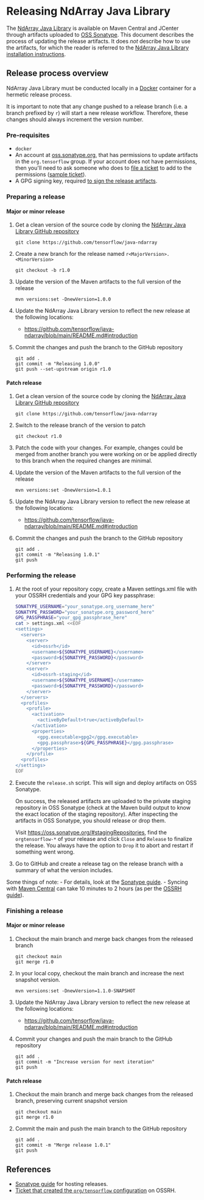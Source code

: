# Releasing NdArray Java Library

The
[NdArray Java Library](https://github.com/tensorflow/java-ndarray) is available on Maven Central and JCenter
through artifacts uploaded to
[OSS Sonatype](https://oss.sonatype.org/content/repositories/releases/org/tensorflow/). This
document describes the process of updating the release artifacts. It does _not_ describe how to use
the artifacts, for which the reader is referred to the
[NdArray Java Library installation instructions](https://github.com/tensorflow/java-ndarray/blob/main/README.md).

## Release process overview

NdArray Java Library must be conducted locally in a [Docker](https://www.docker.com) container for a hermetic release process.

It is important to note that any change pushed to a release branch (i.e. a branch prefixed
by `r`) will start a new release workflow. Therefore, these changes should always increment the
version number.

### Pre-requisites

-   `docker`
-   An account at [oss.sonatype.org](https://oss.sonatype.org/), that has
    permissions to update artifacts in the `org.tensorflow` group. If your
    account does not have permissions, then you'll need to ask someone who does
    to [file a ticket](https://issues.sonatype.org/) to add to the permissions
    ([sample ticket](https://issues.sonatype.org/browse/MVNCENTRAL-1637)).
-   A GPG signing key, required
    [to sign the release artifacts](http://central.sonatype.org/pages/apache-maven.html#gpg-signed-components).

### Preparing a release

#### Major or minor release

1.  Get a clean version of the source code by cloning the
    [NdArray Java Library GitHub repository](https://github.com/tensorflow/java-ndarray)
    ```
    git clone https://github.com/tensorflow/java-ndarray
    ```
2.  Create a new branch for the release named `r<MajorVersion>.<MinorVersion>`
    ```
    git checkout -b r1.0
    ```
3.  Update the version of the Maven artifacts to the full version of the release
    ```
    mvn versions:set -DnewVersion=1.0.0
    ```
4.  Update the NdArray Java Library version to reflect the new release at the following locations:
    - https://github.com/tensorflow/java-ndarray/blob/main/README.md#introduction

5.  Commit the changes and push the branch to the GitHub repository
    ```
    git add .
    git commit -m "Releasing 1.0.0"
    git push --set-upstream origin r1.0
    ```

#### Patch release

1.  Get a clean version of the source code by cloning the
    [NdArray Java Library GitHub repository](https://github.com/tensorflow/java-ndarray)
    ```
    git clone https://github.com/tensorflow/java-ndarray
    ```
2.  Switch to the release branch of the version to patch
    ```
    git checkout r1.0
    ```
3.  Patch the code with your changes. For example, changes could be merged from another branch you
    were working on or be applied directly to this branch when the required changes are minimal.

4.  Update the version of the Maven artifacts to the full version of the release
    ```
    mvn versions:set -DnewVersion=1.0.1
    ```
5.  Update the NdArray Java Library version to reflect the new release at the following locations:
    - https://github.com/tensorflow/java-ndarray/blob/main/README.md#introduction

6.  Commit the changes and push the branch to the GitHub repository
    ```
    git add .
    git commit -m "Releasing 1.0.1"
    git push
    ```

### Performing the release

1.  At the root of your repository copy, create a Maven settings.xml file with your OSSRH credentials and
    your GPG key passphrase:
    ```sh
    SONATYPE_USERNAME="your_sonatype.org_username_here"
    SONATYPE_PASSWORD="your_sonatype.org_password_here"
    GPG_PASSPHRASE="your_gpg_passphrase_here"
    cat > settings.xml <<EOF
    <settings>
      <servers>
        <server>
          <id>ossrh</id>
          <username>${SONATYPE_USERNAME}</username>
          <password>${SONATYPE_PASSWORD}</password>
        </server>
        <server>
          <id>ossrh-staging</id>
          <username>${SONATYPE_USERNAME}</username>
          <password>${SONATYPE_PASSWORD}</password>
        </server>
      </servers>
      <profiles>
        <profile>
          <activation>
            <activeByDefault>true</activeByDefault>
          </activation>
          <properties>
            <gpg.executable>gpg2</gpg.executable>
            <gpg.passphrase>${GPG_PASSPHRASE}</gpg.passphrase>
          </properties>
        </profile>
      <profiles>
    </settings>
    EOF
    ```
2.  Execute the `release.sh` script. This will sign and deploy artifacts on OSS Sonatype.

    On success, the released artifacts are uploaded to the private staging repository in OSS Sonatype (check at the Maven
    build output to know the exact location of the staging repository). After inspecting the artifacts in OSS Sonatype, you 
    should release or drop them.
    
    Visit https://oss.sonatype.org/#stagingRepositories, find the `orgtensorflow-*`
    of your release and click `Close` and `Release` to finalize the release. You always have the option
    to `Drop` it to abort and restart if something went wrong.

3.  Go to GitHub and create a release tag on the release branch with a summary of what the version includes.

Some things of note:
    - For details, look at the [Sonatype guide](http://central.sonatype.org/pages/releasing-the-deployment.html).
    - Syncing with [Maven Central](http://repo1.maven.org/maven2/org/tensorflow/)
      can take 10 minutes to 2 hours (as per the [OSSRH guide](http://central.sonatype.org/pages/ossrh-guide.html#releasing-to-central)).

### Finishing a release

#### Major or minor release

1. Checkout the main branch and merge back changes from the released branch
   ```
   git checkout main
   git merge r1.0
   ```
2. In your local copy, checkout the main branch and increase the next snapshot version.
   ```
   mvn versions:set -DnewVersion=1.1.0-SNAPSHOT
   ```
3. Update the NdArray Java Library version to reflect the new release at the following locations:
    - https://github.com/tensorflow/java-ndarray/blob/main/README.md#introduction

4. Commit your changes and push the main branch to the GitHub repository
   ```
   git add .
   git commit -m "Increase version for next iteration"
   git push
   ```

#### Patch release

1. Checkout the main branch and merge back changes from the released branch, preserving current snapshot version
   ```
   git checkout main
   git merge r1.0
   ```
2. Commit the main and push the main branch to the GitHub repository
   ```
   git add .
   git commit -m "Merge release 1.0.1"
   git push
   ```

## References

-   [Sonatype guide](http://central.sonatype.org/pages/ossrh-guide.html) for
    hosting releases.
-   [Ticket that created the `org/tensorflow` configuration](https://issues.sonatype.org/browse/OSSRH-28072) on OSSRH.
